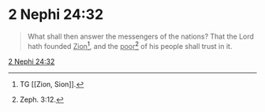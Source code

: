 # 2 Nephi 24:32

> What shall then answer the messengers of the nations? That the Lord hath founded <u>Zion</u>[^a], and the <u>poor</u>[^b] of his people shall trust in it.

[2 Nephi 24:32](https://www.churchofjesuschrist.org/study/scriptures/bofm/2-ne/24?lang=eng&id=p32#p32)


[^a]: TG [[Zion, Sion]].
[^b]: Zeph. 3:12.
